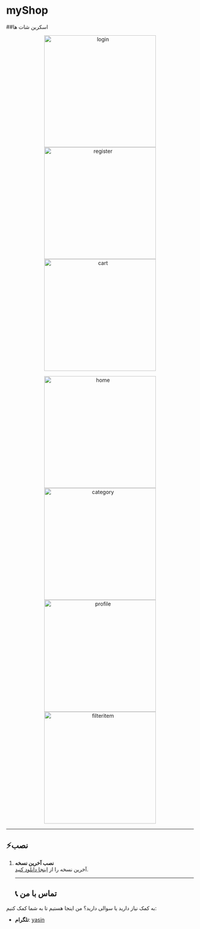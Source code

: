 # myShop
##اسکرین شات ها

<p align="center">
  <img src="./assets/images/login_page.png" alt="login" width="300" />  
  <img src="./assets/images/register_page.png" alt="register" width="300" />
  <img src="./assets/images/cart_page.png" alt="cart" width="300" />
</p>

<p align="center">
  <img src="./assets/images/home_page.png" alt="home" width="300" />  
  <img src="./assets/images/category_page.png" alt="category" width="300" />
  <img src="./assets/images/profile_page.png" alt="profile" width="300" />
  <img src="./assets/images/filteritem_page.png" alt="filteritem" width="300" />
</p>

---

   ## ⚡نصب
1. **نصب آخرین نسخه**  
   آخرین نسخه را از [اینجا دانلود کنید](https://raw.githubusercontent.com/yasinowo/myShop/refs/heads/main/app-arm64-v8a-release.apk).

   ---
   ## 📞 تماس با من

به کمک نیاز دارید یا سوالی دارید؟ من اینجا هستیم تا به شما کمک کنیم:

- **تلگرام**: [yasin](https://t.me/yasinid)

